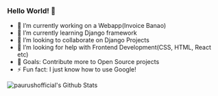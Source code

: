 ### Hello World! 👋

- 🔭 I’m currently working on a Webapp(Invoice Banao)
- 🌱 I’m currently learning Django framework
- 👯 I’m looking to collaborate on Django Projects
- 🤔 I’m looking for help with Frontend Development(CSS, HTML, React etc)
- 🥅 Goals: Contribute more to Open Source projects
- ⚡ Fun fact: I just know how to use Google!




<img align="left" alt="paurushofficial's Github Stats" src="https://github-readme-stats.codestackr.vercel.app/api?username=paurushofficial&show_icons=true&hide_border=true" />
